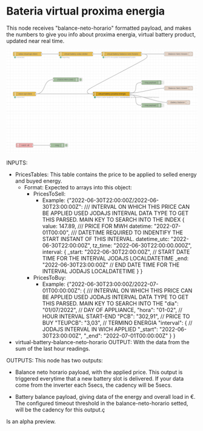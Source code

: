 # Bateria virtual proxima energia
This node receives "balance-neto-horario" formatted payload, and makes the numbers to give you info about proxima energia, virtual battery product, updated near real time. 


![Image](resources/general-flow.png?raw=true)

INPUTS:
 - PricesTables: This table contains the price to be applied to selled energy and buyed energy.
    - Format: Expected to arrays into this object:
        - PricesToSell: 
            - Example:
                {"2022-06-30T22:00:00Z/2022-06-30T23:00:00Z":        /// INTERVAL ON WHICH THIS PRICE CAN BE APPLIED USED JODAJS INTERVAL DATA TYPE TO GET THIS PARSED. MAIN KEY TO SEARCH INTO THE INDEX
                {
                    value: 147.89,                                  /// PRICE FOR MWH
                    datetime: "2022-07-01T00:00",                   /// DATETIME REQUIRED TO INDENTIFY THE START INSTANT OF THIS INTERVAL.
                    datetime_utc: "2022-06-30T22:00:00Z",
                    tz_time: "2022-06-30T22:00:00.000Z",
                    interval: {
                    _start: "2022-06-30T22:00:00Z",                 // START DATE TIME FOR THE INTERVAL JODAJS LOCALDATETIME
                    _end: "2022-06-30T23:00:00Z"                    // END DATE TIME FOR THE INTERVAL JODAJS LOCALDATETIME
                }
            }
        - PricesToBuy:
            - Example: 
                {"2022-06-30T23:00:00Z/2022-07-01T00:00:00Z": {     /// INTERVAL ON WHICH THIS PRICE CAN BE APPLIED USED JODAJS INTERVAL DATA TYPE TO GET THIS PARSED. MAIN KEY TO SEARCH INTO THE 
                    "dia": "01/07/2022",                            // DAY OF APPLIANCE, 
                    "hora": "01-02",                                // HOUR INTERVAL START-END
                    "PCB": "302,91",                                // PRICE TO BUY
                    "TEUPCB": "3,03",                               // TERMINO ENERGIA
                    "interval": {                                   // JODAJS INTERVAL IN WICH APPLIED
                        "_start": "2022-06-30T23:00:00Z",
                        "_end": "2022-07-01T00:00:00Z"
                    }
                }
 - virtual-battery-balance-neto-horario OUTPUT: With the data from the sum of the last hour readings. 
       

OUTPUTS:
This node has two outputs:
 - Balance neto horario payload, with the applied price. This output is triggered everytime that a new battery slot is delivered. If your data come from the inverter each 5secs, the cadency will be 5secs. 

 - Battery balance payload, giving data of the energy and overall load in €. The configured timeout threshold in the balance-neto-horario setted, will be the cadency for this output.ç
 



Is an alpha preview.